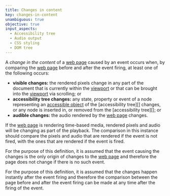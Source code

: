 ```yaml
---
title: Changes in content
key: changes-in-content
unambiguous: true
objective: true
input_aspects:
  - Accessibility tree
  - Audio output
  - CSS styling
  - DOM tree
---
```


A _change in the content_ of a [web page][] caused by an event occurs when, by comparing the [web page][] before and after the event firing, at least one of the following occurs:

- **visible changes:** the rendered pixels change in any part of the document that is currently within the [viewport][] or that can be brought into the [viewport][] via scrolling; or
- **accessibility tree changes:** any state, property or event of a node representing an [accessible object][] of the [accessibility tree][] changes, or any node is inserted in, or removed from the [accessibility tree][]; or
- **audible changes:** the audio rendered by the [web page][] changes.

If the [web page][] is rendering time-based media, rendered pixels and audio will be changing as part of the playback. The comparison in this instance should compare the pixels and audio that are rendered if the event is not fired, with the ones that are rendered if the event is fired.

For the purpose of this definition, it is assumed that the event causing the changes is the only origin of changes to the [web page][] and therefore the page does not change if there is no such event.

For the purpose of this definition, it is assumed that the changes happen instantly after the event firing and therefore the comparison between the page before and after the event firing can be made at any time after the firing of the event.

[accessible object]: https://www.w3.org/TR/accname-1.1/#dfn-accessible-object 'Definition of accessible object'
[accessibilitree tree]: https://www.w3.org/TR/accname-1.1/#dfn-accessibility-tree 'Definition of accessibility tree'
[viewport]: https://drafts.csswg.org/css2/visuren.html#viewport 'Definition of viewport'
[web page]: #web-page-html 'Definition of web page'
